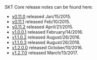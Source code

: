 SKT Core release notes can be found here:

- [v0.11.0](release-notes/release-notes-0.11.0.md) released Jan/15/2015.
- [v0.11.1](release-notes/release-notes-0.11.1.md) released Feb/10/2015.
- [v0.11.2](release-notes/release-notes-0.11.2.md) released April/21/2015.
- [v1.0.0.1](release-notes/release-notes-1.0.0.1.md) released February/14/2016.
- [v1.1.0.2](release-notes/release-notes-1.1.0.2.md) released August/26/2016.
- [v1.1.0.3](release-notes/release-notes-1.1.0.3.md) released August/26/2016.
- [v1.2.0.0](release-notes/release-notes-1.2.0.0.md) released October/10/2016.
- [v1.2.7.0](release-notes/release-notes-1.2.7.0.md) released March/13/2017.